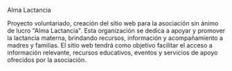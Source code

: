 Alma Lactancia

Proyecto voluntariado, creación del sitio web para la asociación sin ánimo de lucro "Alma Lactancia". 
Esta organización se dedica a apoyar y promover la lactancia materna, brindando recursos, información y 
acompañamiento a madres y familias. El sitio web tendrá como objetivo facilitar el acceso a información relevante,
recursos educativos, eventos y servicios de apoyo ofrecidos por la asociación.
